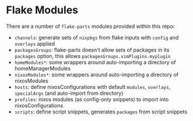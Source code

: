 # Flake Modules

There are a number of `flake-parts` modules provided within this repo:
  - `channels`: generate sets of `nixpkgs` from flake inputs with `config` and `overlays` applied
  - `packagesGroups`: flake-parts doesn't allow sets of packages in its `packages` option, this allows `packagesGroups.vimPlugins.myplugin`
  - `homeModules*`: some wrappers around auto-importing a directory of homeManagerModules
  - `nixosModules*`: some wrappers around auto-importing a directory of nixosModules
  - `hosts`: define nixosConfigurations with default `modules`, `overlays`, `specialArgs` (and auto-import from directory)
  - `profiles`: nixos modules (as config-only snippets) to import into nixosConfigurations
  - `scripts`: define script snippets, generates `packages` from script snippets
